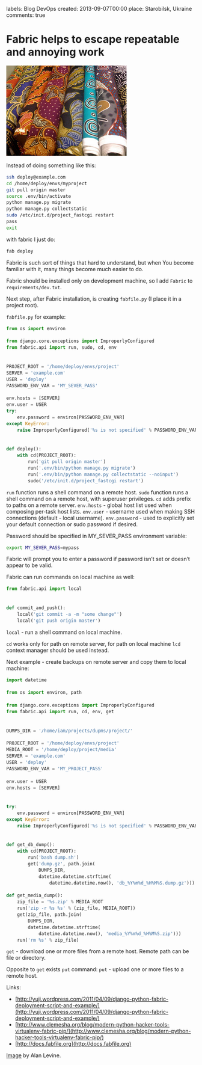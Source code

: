 labels: Blog
        DevOps
created: 2013-09-07T00:00
place: Starobilsk, Ukraine
comments: true

# Fabric helps to escape repeatable and annoying work

![Fabric](fabric.jpg)

Instead of doing something like this:
```bash
ssh deploy@example.com
cd /home/deploy/envs/myproject
git pull origin master
source .env/bin/activate
python manage.py migrate
python manage.py collectstatic
sudo /etc/init.d/project_fastcgi restart
pass
exit
```

with fabric I just do:
```bash
fab deploy
```

Fabric is such sort of things that hard to understand, but when You become familiar with it, many things become much easier to do.

Fabric should be installed only on development machine, so I add ```Fabric``` to ```requirements/dev.txt```.

Next step, after Fabric installation, is creating ```fabfile.py``` (I place it in a project root).

```fabfile.py``` for example:
```python
from os import environ

from django.core.exceptions import ImproperlyConfigured
from fabric.api import run, sudo, cd, env


PROJECT_ROOT = '/home/deploy/envs/project'
SERVER = 'example.com'
USER = 'deploy'
PASSWORD_ENV_VAR = 'MY_SEVER_PASS'

env.hosts = [SERVER]
env.user = USER
try:
    env.password = environ[PASSWORD_ENV_VAR]
except KeyError:
    raise ImproperlyConfigured('%s is not specified' % PASSWORD_ENV_VAR)


def deploy():
    with cd(PROJECT_ROOT):
        run('git pull origin master')
        run('.env/bin/python manage.py migrate')
        run('.env/bin/python manage.py collectstatic --noinput')
        sudo('/etc/init.d/project_fastcgi restart')
```

```run``` function runs a shell command on a remote host.
```sudo``` function runs a shell command on a remote host, with superuser privileges.
```cd``` adds prefix to paths on a remote server.
```env.hosts``` - global host list used when composing per-task host lists.
```env.user``` - username used when making SSH connections (default - local username).
```env.password``` - used to explicitly set your default connection or sudo password if desired.

Password should be specified in MY_SEVER_PASS environment variable:
```bash
export MY_SEVER_PASS=mypass
```

Fabric will prompt you to enter a password if password isn’t set or doesn’t appear to be valid. 

Fabric can run commands on local machine as well:
```python
from fabric.api import local


def commit_and_push():
    local('git commit -a -m "some change"')
    local('git push origin master')
```

```local``` - run a shell command on local machine.

```cd``` works only for path on remote server, for path on local machine ```lcd``` context manager should be used instead.

Next example - create backups on remote server and copy them to local machine:
```python
import datetime

from os import environ, path

from django.core.exceptions import ImproperlyConfigured
from fabric.api import run, cd, env, get


DUMPS_DIR = '/home/iam/projects/dupms/project/'

PROJECT_ROOT = '/home/deploy/envs/project'
MEDIA_ROOT = '/home/deploy/project/media'
SERVER = 'example.com'
USER = 'deploy'
PASSWORD_ENV_VAR = 'MY_PROJECT_PASS'

env.user = USER
env.hosts = [SERVER]


try:
    env.password = environ[PASSWORD_ENV_VAR]
except KeyError:
    raise ImproperlyConfigured('%s is not specified' % PASSWORD_ENV_VAR)


def get_db_dump():
    with cd(PROJECT_ROOT):
        run('bash dump.sh')
        get('dump.gz', path.join(
            DUMPS_DIR,
            datetime.datetime.strftime(
                datetime.datetime.now(), 'db_%Y%m%d_%H%M%S.dump.gz')))

def get_media_dump():
    zip_file = '%s.zip' % MEDIA_ROOT
    run('zip -r %s %s' % (zip_file, MEDIA_ROOT))
    get(zip_file, path.join(
        DUMPS_DIR,
        datetime.datetime.strftime(
            datetime.datetime.now(), 'media_%Y%m%d_%H%M%S.zip')))
    run('rm %s' % zip_file)
```

```get``` - download one or more files from a remote host.
Remote path can be file or directory.

Opposite to ```get``` exists ```put``` command:
```put``` - upload one or more files to a remote host.

Links:

- [http://yuji.wordpress.com/2011/04/09/django-python-fabric-deployment-script-and-example/](http://yuji.wordpress.com/2011/04/09/django-python-fabric-deployment-script-and-example/)
- [http://www.clemesha.org/blog/modern-python-hacker-tools-virtualenv-fabric-pip/](http://www.clemesha.org/blog/modern-python-hacker-tools-virtualenv-fabric-pip/)
- [http://docs.fabfile.org](http://docs.fabfile.org)

[Image](http://www.flickr.com/photos/cogdog/2853087377/) by Alan Levine.

